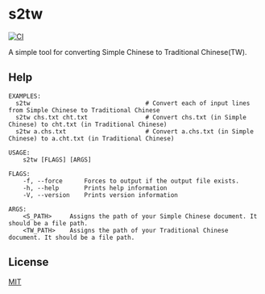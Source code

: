 s2tw
====================

[![CI](https://github.com/magiclen/s2tw/actions/workflows/ci.yml/badge.svg)](https://github.com/magiclen/s2tw/actions/workflows/ci.yml)

A simple tool for converting Simple Chinese to Traditional Chinese(TW).

## Help

```
EXAMPLES:
  s2tw                                # Convert each of input lines from Simple Chinese to Traditional Chinese
  s2tw chs.txt cht.txt                # Convert chs.txt (in Simple Chinese) to cht.txt (in Traditional Chinese)
  s2tw a.chs.txt                      # Convert a.chs.txt (in Simple Chinese) to a.cht.txt (in Traditional Chinese)

USAGE:
    s2tw [FLAGS] [ARGS]

FLAGS:
    -f, --force      Forces to output if the output file exists.
    -h, --help       Prints help information
    -V, --version    Prints version information

ARGS:
    <S_PATH>     Assigns the path of your Simple Chinese document. It should be a file path.
    <TW_PATH>    Assigns the path of your Traditional Chinese document. It should be a file path.
```

## License

[MIT](LICENSE)